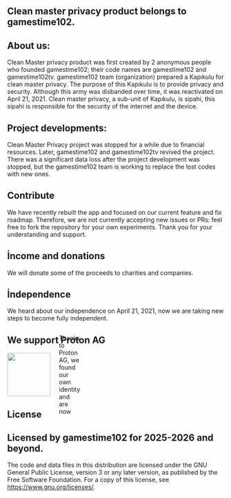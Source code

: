 Clean master privacy product belongs to gamestime102.
------------------------------------------------------------------------------------------------------
About us:
------------------------------------------------------------------------------------------------------
Clean Master privacy product was first created by 2 anonymous people who founded gamestime102; their code names are gamestime102 and gamestime102tv. gamestime102 team (organization) prepared a Kapıkulu for clean master privacy. The purpose of this Kapıkulu is to provide privacy and security.
Although this army was disbanded over time, it was reactivated on April 21, 2021. Clean master privacy, a sub-unit of Kapıkulu, is sipahi, this sipahi is responsible for the security of the internet and the device. 

Project developments:
----------------------------------------------------------------------------------------------------
Clean Master Privacy project was stopped for a while due to financial resources. Later, gamestime102 and gamestime102tv revived the project. There was a significant data loss after the project development was stopped, but the gamestime102 team is working to replace the lost codes with new ones.

Contribute
------------------------------------------------------------------------------------------------------
We have recently rebuilt the app and focused on our current feature and fix roadmap. Therefore, we are not currently accepting new issues or PRs: feel free to fork the repository for your own experiments. Thank you for your understanding and support.

İncome and donations
-------------------------------------------------------------------------------------------------------
We will donate some of the proceeds to charities and companies.


İndependence
-------------------------------------------------------------------------------------------------------
We heard about our independence on April 21, 2021, now we are taking new steps to become fully independent.


We support Proton AG
--------------------------------------------------------------------------------------------------------
<div style="position: relative; display: inline-block;">
    <img src="https://github.com/user-attachments/assets/8472e1a0-5605-404e-b906-1e8b69275595" height="100" style="display: block;">
    <span style="position: absolute; left: 110%; top: 50%; transform: translateY(-50%); margin-left: 10px;">
        Thanks to Proton AG, we found our own identity and are now
    </span>
</div>

License
--------------------------------------------------------------------------------------------------------
Licensed by gamestime102 for 2025-2026 and beyond.
--------------------------------------------------------------------------------------------------------

The code and data files in this distribution are licensed under the GNU General Public License, version 3 or any later version, as published by the Free Software Foundation. For a copy of this license, see https://www.gnu.org/licenses/.
